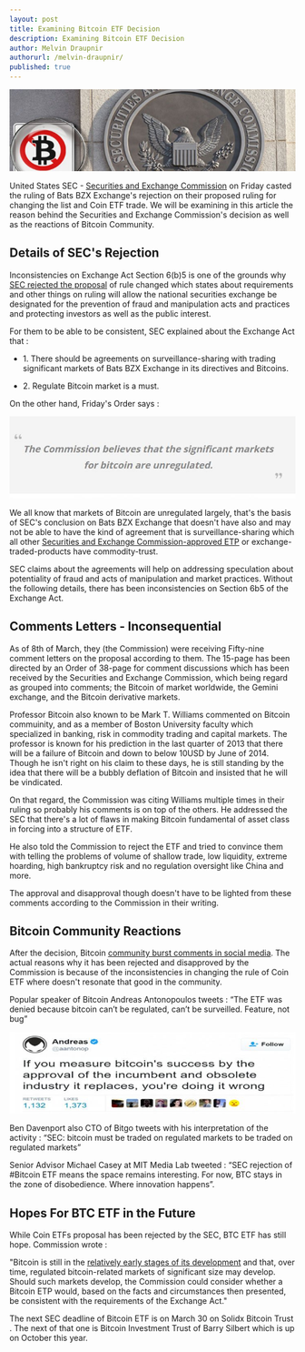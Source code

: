 ```yaml
---
layout: post
title: Examining Bitcoin ETF Decision
description: Examining Bitcoin ETF Decision
author: Melvin Draupnir
authorurl: /melvin-draupnir/
published: true
---
```


<p><center><img src="/images/sec-rejection-1.jpg" alt="Bitcoin ETF Decision"/></center></p>

<p>United States SEC - <a href="/bitcoin-might-be-affect-with-digital-geneva-convention/">Securities and Exchange Commission</a> on Friday casted the ruling of Bats BZX Exchange's rejection on their proposed ruling for changing the list and Coin ETF trade. We will be examining in this article the reason behind the Securities and Exchange Commission's decision as well as the reactions of Bitcoin Community.</p>

<h2>Details of SEC's Rejection</h2>

<p>Inconsistencies on Exchange Act  Section 6(b)5 is one of the grounds why <a href="/bitcoin-economy-will-be-helpful-to-conceal-greeks-richness/">SEC rejected the proposal</a> of rule changed which states about requirements and other things on ruling will allow the national securities exchange be designated for the prevention of fraud and manipulation acts and practices and protecting investors as well as the public interest.</p>

<p>For them to be able to be consistent, SEC explained about the Exchange Act that :</p>
<ul>
<li><p>1. There should be agreements on surveillance-sharing with trading significant  markets of Bats BZX Exchange in its directives and Bitcoins.</p></li>

<li><p>2. Regulate Bitcoin market is a must.</p></li>
</ul>
<p>On the other hand, Friday's Order says :</p>

<p><center><img src="/images/sec-rejection-2.jpg" alt="Bitcoin ETF Decision"/></center></p>

<p>We all know that markets of Bitcoin are unregulated largely, that's the basis of SEC's conclusion on Bats BZX Exchange that doesn't have also and may not be able to have the kind of agreement that is surveillance-sharing which all other <a href="/bank-of-canada-studies-digital-currencies/">Securities and Exchange Commission-approved ETP</a> or exchange-traded-products have commodity-trust.</p>

<p>SEC claims about the agreements will help on addressing speculation about potentiality of fraud and acts of manipulation and market practices. Without the following details, there has been inconsistencies on Section 6b5 of the Exchange Act.</p>

<h2>Comments Letters - Inconsequential </h2>

<p>As of 8th of March, they (the Commission) were receiving Fifty-nine comment letters on the proposal according to them. The 15-page has been directed by an Order of 38-page for comment discussions which has been received by the Securities and Exchange Commission, which being regard as grouped into comments; the Bitcoin of market worldwide, the Gemini exchange, and the Bitcoin derivative markets.</p>

<p>Professor Bitcoin also known to be Mark T. Williams commented on Bitcoin commuinity, and as a member of Boston University faculty which specialized in banking, risk in commodity trading and capital markets. The professor is known for his prediction in the last quarter of 2013 that there will be a failure of Bitcoin and down to below 10USD by June of 2014. Though he isn't right on his claim to these days, he is still standing by the idea that there will be a bubbly deflation of Bitcoin and insisted that he will be vindicated.</p>

<p>On that regard, the Commission was citing Williams multiple times in their ruling so probably his comments is on top of the others. He addressed the SEC that there's a lot of flaws in making Bitcoin fundamental of asset class in forcing into a structure of ETF. </p>

<p>He also told the Commission to reject the ETF and tried to convince them with telling the problems of volume of shallow trade, low liquidity, extreme hoarding, high bankruptcy risk and no regulation oversight like China and more.</p>

<p>The approval and disapproval though doesn't have to be lighted from these comments according to the Commission in their writing.</p>

<h2>Bitcoin Community Reactions</h2>

<p>After the decision, Bitcoin <a href="/a-new-way-for-bitcoin-improvement-introduced-lumino-for-better-scalability/">community burst comments in social media</a>. The actual reasons why it has been rejected and disapproved by the Commission is because of the inconsistencies  in changing the rule of Coin ETF where doesn't resonate that good in the community.</p>

<p>Popular speaker of Bitcoin Andreas Antonopoulos tweets : “The ETF was denied because bitcoin can’t be regulated, can’t be surveilled. Feature, not bug”</p>
 
<p><center><img src="/images/sec-rejection-3.jpg" alt="Bitcoin ETF Decision"/></center></p>

<p>Ben Davenport also CTO of Bitgo tweets with his interpretation of the activity  : “SEC: bitcoin must be traded on regulated markets to be traded on regulated markets”</p>

<p>Senior Advisor Michael Casey at MIT Media Lab tweeted : “SEC rejection of #Bitcoin ETF means the space remains interesting. For now, BTC stays in the zone of disobedience. Where innovation happens”.</p>

<h2>Hopes For BTC ETF in the Future</h2>

<p>While Coin ETFs proposal has been rejected by the SEC, BTC ETF has still hope. Commission wrote :</p>

<p>"Bitcoin is still in the <a href="/us-customs-agents-are-now-compelling-mobile-passwords/">relatively early stages of its development</a> and that, over time, regulated bitcoin-related markets of significant size may develop. Should such markets develop, the Commission could consider whether a Bitcoin ETP would, based on the facts and circumstances then presented, be consistent with the requirements of the Exchange Act."</p>

<p>The next SEC deadline of Bitcoin ETF is on March 30 on Solidx Bitcoin Trust . The next of that one is Bitcoin Investment Trust of Barry Silbert which is up on October this year.</p>

